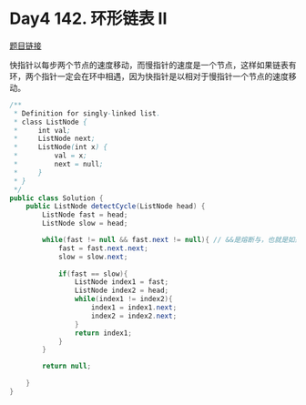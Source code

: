 # Day4 142. 环形链表 II

[题目链接](https://leetcode.cn/problems/linked-list-cycle-ii/)

快指针以每步两个节点的速度移动，而慢指针的速度是一个节点，这样如果链表有环，两个指针一定会在环中相遇，因为快指针是以相对于慢指针一个节点的速度移动。


```java
/**
 * Definition for singly-linked list.
 * class ListNode {
 *     int val;
 *     ListNode next;
 *     ListNode(int x) {
 *         val = x;
 *         next = null;
 *     }
 * }
 */
public class Solution {
    public ListNode detectCycle(ListNode head) {
        ListNode fast = head;
        ListNode slow = head;

        while(fast != null && fast.next != null){ // &&是熔断与，也就是如果第一个为假，不执行第二个的判断
            fast = fast.next.next;
            slow = slow.next;
            
            if(fast == slow){
                ListNode index1 = fast;
                ListNode index2 = head;
                while(index1 != index2){
                    index1 = index1.next;
                    index2 = index2.next;
                }
                return index1;
            }
        }

        return null;
        
    }
}
```